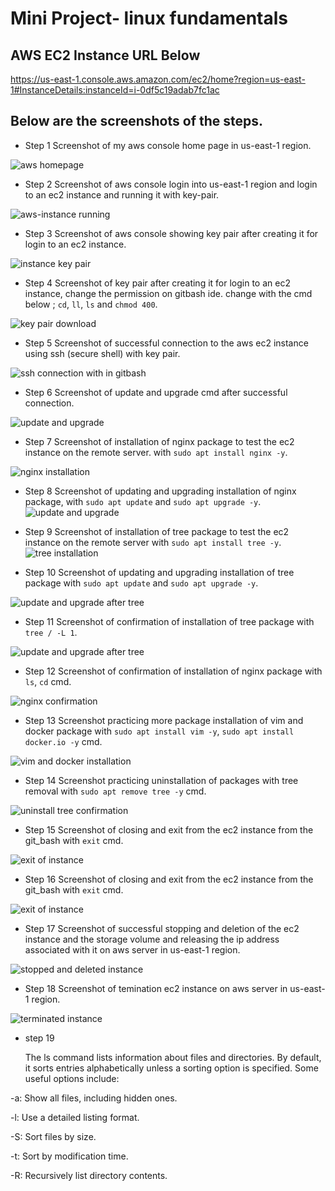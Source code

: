 #   Mini Project- linux fundamentals


## AWS EC2 Instance URL Below

https://us-east-1.console.aws.amazon.com/ec2/home?region=us-east-1#InstanceDetails:instanceId=i-0df5c19adab7fc1ac

## Below are the screenshots of the steps.




- Step 1 
Screenshot of my aws console home page in us-east-1 region.

![aws homepage](img/step1-home-page-aws.jpg)



- Step 2 
Screenshot of aws console login into us-east-1  region and login to an ec2 instance and running it with key-pair.

![aws-instance running](img/step2-running-aws-instance.jpg)



- Step 3
Screenshot of aws console showing key pair after creating it for login to an ec2 instance.

![instance key pair](img/step3-key-pair-and-connection.jpg)



- Step 4
Screenshot of key pair after creating it for login to an ec2 instance, change the permission on gitbash ide. change with the cmd below ; `cd`, `ll`, `ls` and `chmod 400`. 

![key pair download](img/step4-key-download-change-perm.jpg)





- Step 5
Screenshot of successful connection to the aws ec2 instance using ssh (secure shell) with key pair.

![ssh connection with in gitbash](img/step5-connecting-with-ssh-on-git_bash.jpg)



- Step 6
Screenshot of update and upgrade cmd after successful connection.

![update and upgrade](img/step6-ls-ll-pwd-updateCmd.jpg)



- Step 7
Screenshot of installation of nginx package to test the ec2 instance on the remote server. with `sudo apt install nginx -y`.

![nginx installation](img/step7-installation-of-nginx.jpg)


- Step 8
Screenshot of updating and upgrading installation of nginx package, with `sudo apt update` and `sudo apt upgrade -y`.
![update and upgrade](img/step8-upgradeCmd.jpg)


- Step 9
Screenshot of installation of tree package to test the ec2 instance on the remote server with `sudo apt install tree -y`.
![tree installation](img/step9-installation-of-tree.jpg)


- Step 10
Screenshot of updating and upgrading installation of tree package with `sudo apt update` and `sudo apt upgrade -y`.

![update and upgrade after tree](img/step10-upgrade-after-treeCmd.jpg)


- Step 11
Screenshot of confirmation of installation of tree package with `tree / -L 1`.

![update and upgrade after tree](img/step11-confirmation-of-tree-installation.jpg)



- Step 12
Screenshot of confirmation of installation of nginx package with `ls`, `cd` cmd.

![nginx confirmation](img/step12-confirmation-of-nginx-installation.jpg)



- Step 13
Screenshot practicing more package installation of vim and docker package with `sudo apt install vim -y`, `sudo apt install docker.io -y` cmd.

![vim and docker installation](img/step13-practice-installation-of-vim-and-docker.jpg)



- Step 14
Screenshot practicing uninstallation of packages with tree removal with `sudo apt remove tree -y` cmd.

![uninstall tree confirmation](img/step14-tree-removal-and-confirmation-Cmd.jpg)



- Step 15
Screenshot of closing and exit from the ec2 instance from the git_bash with `exit` cmd.

![exit of instance](img/step15-close-and-exit-aws-frm-git_bash.jpg)



- Step 16
Screenshot of closing and exit from the ec2 instance from the git_bash with `exit` cmd.

![exit of instance](img/step15-close-and-exit-aws-frm-git_bash.jpg)



- Step 17
Screenshot of successful stopping and deletion of the ec2 instance and the storage volume and releasing the ip address associated with it on aws server in us-east-1 region.

![stopped and deleted instance](img/step17-successful-stopping-and-deletion-of-instance-on-aws.jpg)



- Step 18
Screenshot of temination ec2 instance on aws server in us-east-1 region.

![terminated instance](img/step18-termination-successful.jpg)

- step 19

  The ls command lists information about files and directories. By default, it sorts entries alphabetically unless a sorting option is specified. Some useful options include:

-a: Show all files, including hidden ones.

-l: Use a detailed listing format.

-S: Sort files by size.

-t: Sort by modification time.

-R: Recursively list directory contents.
